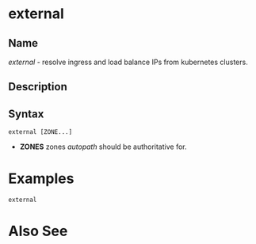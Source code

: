 # external

## Name

*external* - resolve ingress and load balance IPs from kubernetes clusters.

## Description

## Syntax

~~~
external [ZONE...]
~~~

* **ZONES** zones *autopath* should be authoritative for.

# Examples

~~~
external
~~~

# Also See
